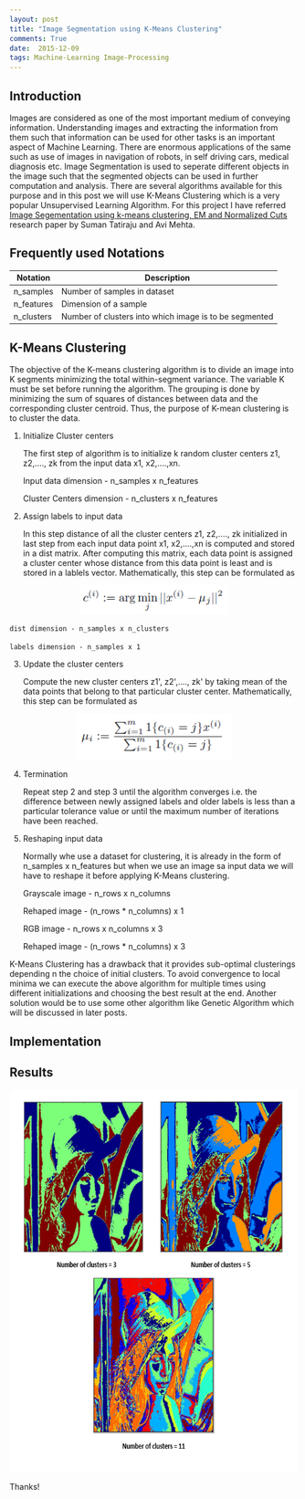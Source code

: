 ```yaml
---
layout: post
title: "Image Segmentation using K-Means Clustering"
comments: True
date:  2015-12-09
tags: Machine-Learning Image-Processing
---
```


## Introduction

Images are considered as one of the most important medium of conveying information. Understanding images and extracting the information from them such that information can be used for other tasks is an important aspect of Machine Learning. There are enormous applications of the same such as use of images in navigation of robots, in self driving cars, medical diagnosis etc. Image Segmentation is used to seperate different objects in the image such that the segmented objects can be used in further computation and analysis. There are several algorithms available for this purpose and in this post we will use K-Means Clustering which is a very popular Unsupervised Learning Algorithm. For this project I have referred [Image Segementation using k-means clustering, EM and Normalized Cuts](http://ares.utcluj.ro/tsg/projetTSG/Theme04/image_segmentation_using_k-means_clustering.pdf) research paper by Suman Tatiraju and Avi Mehta.

## Frequently used Notations

| Notation | Description |
| ------ | ----------- |
| n_samples  | Number of samples in dataset |
| n_features | Dimension of a sample |
| n_clusters | Number of clusters into which image is to be segmented |

## K-Means Clustering

The objective of the K-means clustering algorithm is to divide an image into K segments minimizing the total within-segment variance. The variable K must be set before running the algorithm. The grouping is done by minimizing the sum of squares of distances between data and the corresponding cluster centroid. Thus, the purpose of K-mean clustering is to cluster the data.


1. Initialize Cluster centers
	
	The first step of algorithm is to initialize k random cluster centers z1, z2,...., zk from the input data x1, x2,....,xn.
	
	Input data dimension - n_samples x n_features
	
	Cluster Centers dimension - n_clusters x n_features

2. Assign labels to input data
	
	In this step distance of all the cluster centers z1, z2,...., zk initialized in last step from each input data point x1, x2,....,xn is computed and stored in a dist matrix. After computing this matrix, each data point is assigned a cluster center whose distance from this data point is least and is stored in a lablels vector. Mathematically, this step can be formulated as 

<center><img src="/assets/label.PNG" alt="label" style="width:260px;height:50px;"/></center>

	dist dimension - n_samples x n_clusters

	labels dimension - n_samples x 1

3. Update the cluster centers 

	Compute the new cluster centers z1', z2',...., zk' by taking mean of the data points that belong to that particular cluster center. Mathematically, this step can be formulated as

<center><img src="/assets/centroid.PNG" alt="centroid" style="width:275px;height:80px;"/></center>
 
4. Termination

	Repeat step 2 and step 3 until the algorithm converges i.e. the difference between newly assigned labels and older labels is less than a particular tolerance value or until the maximum number of iterations have been reached.

5. Reshaping input data

	Normally whe use a dataset for clustering, it is already in the form of n_samples x n_features but when we use an image sa input data we will have to reshape it before applying K-Means clustering.

	Grayscale image - n_rows x n_columns

	Rehaped image - (n_rows * n_columns) x 1


	RGB image - n_rows x n_columns x 3

	Rehaped image - (n_rows * n_columns) x 3

K-Means Clustering has a drawback that it provides sub-optimal clusterings depending n the choice of initial clusters. To avoid convergence to local minima we can execute the above algorithm for multiple times using different initializations and choosing the best result at the end. Another solution would be to use some other algorithm like Genetic Algorithm which will be discussed in later posts.


## Implementation

<script src="https://gist.github.com/IshankGulati/5f0dc71a5695c8b2d104.js"></script>

## Results

<center><img src="/assets/kmeans.PNG" alt="Lena Kmeans" style="width:660px;height:670px;"/></center>


Thanks!